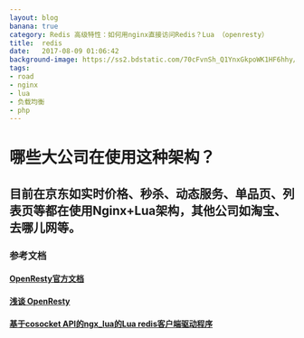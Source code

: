 ```yaml
---
layout: blog
banana: true
category: Redis 高级特性：如何用nginx直接访问Redis？Lua （openresty）
title:  redis
date:   2017-08-09 01:06:42
background-image: https://ss2.bdstatic.com/70cFvnSh_Q1YnxGkpoWK1HF6hhy/it/u=1118154010,206880052&fm=27&gp=0.jpg
tags:
- road
- nginx
- lua
- 负载均衡
- php
---
```


#  哪些大公司在使用这种架构？

## 目前在京东如实时价格、秒杀、动态服务、单品页、列表页等都在使用Nginx+Lua架构，其他公司如淘宝、去哪儿网等。

###  参考文档

#### [OpenResty官方文档](http://openresty.org/cn/getting-started.html "OpenResty官方文档")
#### [浅谈 OpenResty](http://www.linkedkeeper.com/detail/blog.action?bid=1034 "浅谈 OpenResty")
#### [基于cosocket API的ngx_lua的Lua redis客户端驱动程序](https://github.com/openresty/lua-resty-redis "基于cosocket API的ngx_lua的Lua redis客户端驱动程序")

